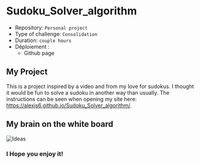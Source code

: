 # Sudoku_Solver_algorithm

- Repository: `Personal project`
- Type of challenge:  `Consolidation`
- Duration: `couple hours`
- Déploiement :
	- Github page
## My Project
This is a project inspired by a video and from my love for sudokus. I thought it would be fun to solve a sudoku in another way than usually.
The instructions can be seen when opening my site here: https://alexjs6.github.io/Sudoku_Solver_algorithm/.

## My brain on the white board

![Ideas]('/public/images/sudoku_paint.jpg')

### I Hope you enjoy it!

